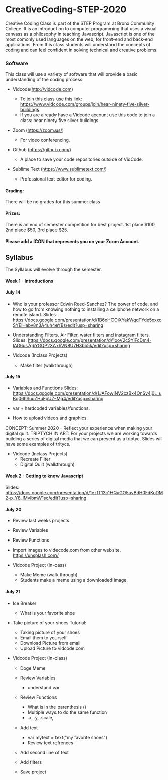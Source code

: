 # CreativeCoding-STEP-2020

Creative Coding Class is part of the STEP Program at Bronx Community College. It is an introduction to computer programming that uses a visual canvass as a philosophy in teaching Javascript. Javascript is one of the most comonly used languages on the web, for front-end and back-end applications.  From this class students will understand the concepts of coding and can feel confident in solving technical and creative problems.  


### Software
This class will use a variety of software that will provide a basic understanding of the coding process.  

- Vidcode(http://vidcode.com) 
  - To join this class use this link: https://www.vidcode.com/groups/join/hear-ninety-five-silver-buildings 
  - If you are already have a Vidcode account use this code to join a class:  hear ninety five silver buildings

- Zoom (https://zoom.us/) 
    - For video conferencing. 

- Github (https://github.com/)
    - A place to save your code repositories outside of VidCode. 

- Sublime Text (https://www.sublimetext.com/)  
  - Professional text editor for coding.   

#### Grading: 
There will be no grades for this summer class

#### Prizes: 
There is an end of semester competition for best project.  1st place $100, 2nd place $50, 3rd place $25. 

#### Please add a ICON that represents you on your Zoom Account. 


## Syllabus 
The Syllabus will evolve through the semester. 


#### Week 1 - Introductions
#### July 14
- Who is your professor Edwin Reed-Sanchez? The power of code, and how to go from knowing nothing to installing a cellphone network on a remote island. 
  Slides: https://docs.google.com/presentation/d/1B6oHCOiXYakWqqTYde5xxxoSYElHabv8n3A4uh4eYBs/edit?usp=sharing  

- Understanding Filters.  Air Filter, water filters and instagram filters.  
  Slides: https://docs.google.com/presentation/d/1ooV2cSYlFcDm4-lAG6us7gbYGQP2XAxhVN8U7H3bb5k/edit?usp=sharing

- Vidcode (Inclass Projects)
  - Make filter (walkthrough)

#### July 15
- Variables and Functions
  Slides: https://docs.google.com/presentation/d/1JAFowiNV2czBx4OnSv4j0L_uBg06hSuuZHuFpUZ-Mg4/edit?usp=sharing

- var + hardcoded variables/functions. 
- How to upload videos and graphics. 

CONCEPT: Summer 2020 - Reflect your experience when making your digital quilt. TRIPTYCH IN ART:  For your projects we are working towards building a series of digital media that we can present as a triptyc. Slides will have some examples of tritycs. 

- Vidcode (Inclass Projects)
  - Recreate Filter
  - Digital Quilt (walkthrough) 


#### Week 2 - Getting to know Javascript
Slides: https://docs.google.com/presentation/d/1ezfT13c1HQuGO5uvBdH0FdKoDM2-p_Y8_lMvlbmW1sc/edit?usp=sharing

#### July 20
- Review last weeks projects
- Review Variables 
- Review Functions
- Import images to videcode.com from other website. https://unsplash.com/

- Vidcode Project (In-cass) 
  - Make Meme (walk through)
  - Students make a meme using a downloaded image. 


#### July 21

- Ice Breaker
  - What is your favorite shoe

- Take picture of your shoes
  Tutorial: 
  - Taking picture of your shoes
  - Email them to yourself
  - Download Picture from email
  - Upload Picture to vidcode.com

- Vidcode Project (In-class)
  - Doge Meme
  
   - Review Variables
     - understand var
     
   - Review Functions
     - What is in the parenthesis ()
     - Multiple ways to do the same function
     - .x, .y, .scale,  
  
   - Add text 
     - var mytext = text("my favorite shoes")
     - Review text refrences
     
   - Add second line of text
   - Add filters   
   - Save project

